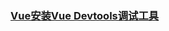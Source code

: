### [Vue安装Vue Devtools调试工具](https://blog.csdn.net/yizufengdou/article/details/103985709?utm_medium=distribute.pc_relevant_t0.none-task-blog-BlogCommendFromMachineLearnPai2-1.channel_param&depth_1-utm_source=distribute.pc_relevant_t0.none-task-blog-BlogCommendFromMachineLearnPai2-1.channel_param)